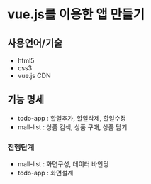 # vue.js를 이용한 앱 만들기

## 사용언어/기술
- html5
- css3
- vue.js CDN

## 기능 명세
- todo-app : 할일추가, 할일삭제, 할일수정
- mall-list : 상품 검색, 상품 구매, 상품 담기

### 진행단계
* mall-list : 화면구성, 데이터 바인딩
* todo-app : 화면설계